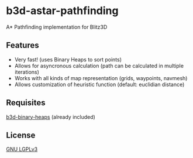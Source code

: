 b3d-astar-pathfinding
===============

A* Pathfinding implementation for Blitz3D

Features
-----------
* Very fast! (uses Binary Heaps to sort points)
* Allows for asyncronous calculation (path can be calculated in multiple iterations)
* Works with all kinds of map representation (grids, waypoints, navmesh)
* Allows customization of heuristic function (default: euclidian distance)

Requisites
-----------
[b3d-binary-heaps](https://github.com/mscansian/b3d-binaryheaps) (already included)

License
-----------
[GNU LGPLv3](https://www.gnu.org/licenses/lgpl.html)
